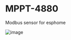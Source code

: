 # MPPT-4880
Modbus sensor for esphome


![image](https://user-images.githubusercontent.com/67467751/214783285-9154829c-c93f-4ebe-adef-c31393abc48b.png)
